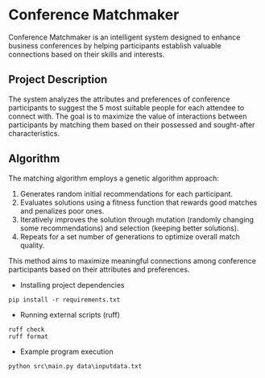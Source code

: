 # Conference Matchmaker

Conference Matchmaker is an intelligent system designed to enhance business conferences by helping participants establish valuable connections based on their skills and interests.

## Project Description

The system analyzes the attributes and preferences of conference participants to suggest the 5 most suitable people for each attendee to connect with. The goal is to maximize the value of interactions between participants by matching them based on their possessed and sought-after characteristics.

## Algorithm

The matching algorithm employs a genetic algorithm approach:

1. Generates random initial recommendations for each participant.
2. Evaluates solutions using a fitness function that rewards good matches and penalizes poor ones.
3. Iteratively improves the solution through mutation (randomly changing some recommendations) and selection (keeping better solutions).
4. Repeats for a set number of generations to optimize overall match quality.

This method aims to maximize meaningful connections among conference participants based on their attributes and preferences.

- Installing project dependencies 
```
pip install -r requirements.txt
```
- Running external scripts (ruff)
```
ruff check 
ruff format
```
- Example program execution
```
python src\main.py data\inputdata.txt
```
